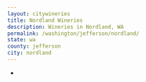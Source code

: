 ```yaml
---
layout: citywineries
title: Nordland Wineries
description: Wineries in Nordland, WA
permalink: /washington/jefferson/nordland/
state: wa
county: jefferson
city: nordland
---
```

-
